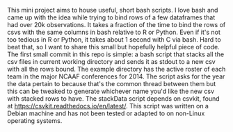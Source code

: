 This mini project aims to house useful, short bash scripts. I love bash and came up with the idea while trying to bind rows of a few dataframes that had over 20k observations. It takes a fraction of the time to bind the rows of csvs with the same columns in bash relative to R or Python. Even if it's not too tedious in R or Python, it takes about 1 second with C via bash. Hard to beat that, so I want to share this small but hopefully helpful piece of code.
The first small commit in this repo is simple: a bash script that stacks all the csv files in current working directory and sends it as stdout to a new csv with all the rows bound. The example directory has the active roster of each team in the major NCAAF conferences for 2014. The script asks for the year the data pertain to because that's the common thread between them but this can be tweaked to generate whichever name you'd like the new csv with stacked rows to have. 
The stackData script depends on csvkit, found at https://csvkit.readthedocs.io/en/latest/. 
This script was written on a Debian machine and has not been tested or adapted to on non-Linux operating systems. 
